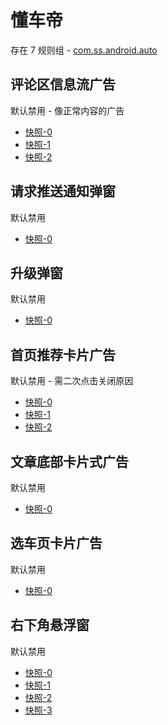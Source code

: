 # 懂车帝

存在 7 规则组 - [com.ss.android.auto](/src/apps/com.ss.android.auto.ts)

## 评论区信息流广告

默认禁用 - 像正常内容的广告

- [快照-0](https://i.gkd.li/import/12811459)
- [快照-1](https://i.gkd.li/import/12825865)
- [快照-2](https://i.gkd.li/import/12900666)

## 请求推送通知弹窗

默认禁用

- [快照-0](https://i.gkd.li/import/12840664)

## 升级弹窗

默认禁用

- [快照-0](https://i.gkd.li/import/13534445)

## 首页推荐卡片广告

默认禁用 - 需二次点击关闭原因

- [快照-0](https://i.gkd.li/import/12660816)
- [快照-1](https://i.gkd.li/import/13538627)
- [快照-2](https://i.gkd.li/import/12711589)

## 文章底部卡片式广告

默认禁用

- [快照-0](https://i.gkd.li/import/12811597)

## 选车页卡片广告

默认禁用

- [快照-0](https://i.gkd.li/import/13686928)

## 右下角悬浮窗

默认禁用

- [快照-0](https://i.gkd.li/import/12798338)
- [快照-1](https://i.gkd.li/import/13535531)
- [快照-2](https://i.gkd.li/import/13535933)
- [快照-3](https://i.gkd.li/import/13535932)
